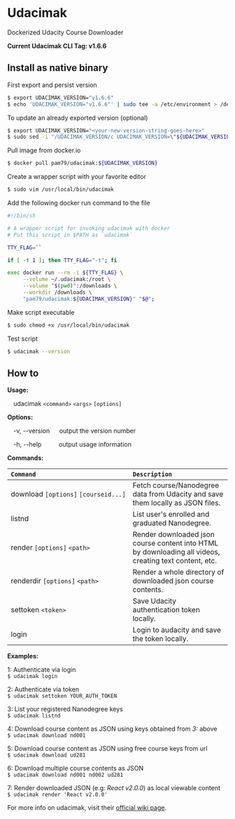 # Udacimak
Dockerized Udacity Course Downloader

**Current Udacimak CLI Tag: v1.6.6**

## Install as native binary

First export and persist version
```sh
$ export UDACIMAK_VERSION="v1.6.6"
$ echo 'UDACIMAK_VERSION="v1.6.6"' | sudo tee -a /etc/environment > /dev/null
```

To update an already exported version (optional)
```sh
$ export UDACIMAK_VERSION="<your-new-version-string-goes-here>"
$ sudo sed -i "/UDACIMAK_VERSION/c UDACIMAK_VERSION=\"${UDACIMAK_VERSION}\"" /etc/environment
```

Pull image from docker.io
```sh
$ docker pull pam79/udacimak:${UDACIMAK_VERSION}
```

Create a wrapper script with your favorite editor
```sh
$ sudo vim /usr/local/bin/udacimak
```

Add the following docker run command to the file
```sh
#!/bin/sh

# A wrapper script for invoking udacimak with docker
# Put this script in $PATH as `udacimak`

TTY_FLAG=``

if [ -t 1 ]; then TTY_FLAG="-t"; fi

exec docker run --rm -i ${TTY_FLAG} \
     --volume ~/.udacimak:/root \
     --volume "$(pwd)":/downloads \
     --workdir /downloads \
     "pam79/udacimak:${UDACIMAK_VERSION}" "$@";
```

Make script executable
```sh
$ sudo chmod +x /usr/local/bin/udacimak
```

Test script
```sh
$ udacimak --version
```

## How to

**Usage:**

&emsp;udacimak  `<command>` `<args>` `[options]`


**Options:**

&emsp;-v, --version &emsp; output the version number

&emsp;-h, --help &emsp;&emsp;&nbsp; output usage information


**Commands:**

|`Command`    | `Description`   |
|:---         |:---             |
| download&nbsp;`[options]`&nbsp;`[courseid...]` | Fetch course/Nanodegree data from Udacity and save them locally as JSON files. |
| listnd | List user's enrolled and graduated Nanodegree. |
| render `[options]` `<path>` | Render downloaded json course content into HTML by downloading all videos, creating text content, etc. |
| renderdir `[options]` `<path>` | Render a whole directory of downloaded json course contents. |
| settoken `<token>` | Save Udacity authentication token locally. |
| login | Login to audacity and save the token locally. |


**Examples:**

1: Authenticate via login  
`$ udacimak login`


2: Authenticate via token  
`$ udacimak settoken YOUR_AUTH_TOKEN`


3: List your registered Nanodegree keys  
`$ udacimak listnd`


4: Download course content as JSON using keys obtained from _3:_ above  
`$ udacimak download nd001`


5: Download course content as JSON using free course keys from url  
`$ udacimak download ud281`


6: Download multiple course contents as JSON  
`$ udacimak download nd001 nd002 ud281`


7: Render downloaded JSON (e.g: _React v2.0.0_) as local viewable content  
`$ udacimak render 'React v2.0.0'`


For more info on udacimak, visit their [official wiki page](https://github.com/udacimak/udacimak/wiki).
